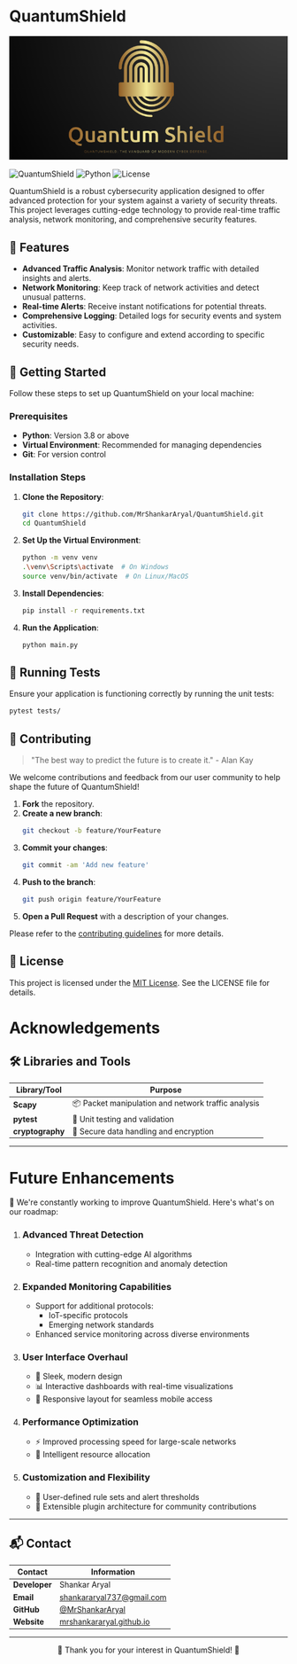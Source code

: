 # QuantumShield
<img title="a title" alt="Alt text" src="img/quntaimg.png">

![QuantumShield](https://img.shields.io/badge/QuantumShield-Active-brightgreen) ![Python](https://img.shields.io/badge/Python-3.8%2B-blue) ![License](https://img.shields.io/badge/License-MIT-yellow)

QuantumShield is a robust cybersecurity application designed to offer advanced protection for your system against a variety of security threats. This project leverages cutting-edge technology to provide real-time traffic analysis, network monitoring, and comprehensive security features.

## 🌟 Features

- **Advanced Traffic Analysis**: Monitor network traffic with detailed insights and alerts.
- **Network Monitoring**: Keep track of network activities and detect unusual patterns.
- **Real-time Alerts**: Receive instant notifications for potential threats.
- **Comprehensive Logging**: Detailed logs for security events and system activities.
- **Customizable**: Easy to configure and extend according to specific security needs.

## 🚀 Getting Started

Follow these steps to set up QuantumShield on your local machine:

### Prerequisites

- **Python**: Version 3.8 or above
- **Virtual Environment**: Recommended for managing dependencies
- **Git**: For version control

### Installation Steps

1. **Clone the Repository**:
    ```bash
    git clone https://github.com/MrShankarAryal/QuantumShield.git
    cd QuantumShield
    ```

2. **Set Up the Virtual Environment**:
    ```bash
    python -m venv venv
    .\venv\Scripts\activate  # On Windows
    source venv/bin/activate  # On Linux/MacOS
    ```

3. **Install Dependencies**:
    ```bash
    pip install -r requirements.txt
    ```

4. **Run the Application**:
    ```bash
    python main.py
    ```

## 🧪 Running Tests

Ensure your application is functioning correctly by running the unit tests:
```bash
pytest tests/
```

## 🤝 Contributing
> "The best way to predict the future is to create it." - Alan Kay

We welcome contributions and feedback from our user community to help shape the future of QuantumShield!


1. **Fork** the repository.
2. **Create a new branch**:
    ```bash
    git checkout -b feature/YourFeature
    ```
3. **Commit your changes**:
    ```bash
    git commit -am 'Add new feature'
    ```
4. **Push to the branch**:
    ```bash
    git push origin feature/YourFeature
    ```
5. **Open a Pull Request** with a description of your changes.

Please refer to the [contributing guidelines](CONTRIBUTING.md) for more details.

## 📜 License

This project is licensed under the [MIT License](LICENSE). See the LICENSE file for details.
# Acknowledgements

## 🛠️ Libraries and Tools

| Library/Tool | Purpose |
|--------------|---------|
| **Scapy** | 📦 Packet manipulation and network traffic analysis |
| **pytest** | 🧪 Unit testing and validation |
| **cryptography** | 🔐 Secure data handling and encryption |

---

# Future Enhancements

🚀 We're constantly working to improve QuantumShield. Here's what's on our roadmap:

1. ### Advanced Threat Detection
   - Integration with cutting-edge AI algorithms
   - Real-time pattern recognition and anomaly detection

2. ### Expanded Monitoring Capabilities
   - Support for additional protocols:
     - IoT-specific protocols
     - Emerging network standards
   - Enhanced service monitoring across diverse environments

3. ### User Interface Overhaul
   - 🎨 Sleek, modern design
   - 📊 Interactive dashboards with real-time visualizations
   - 📱 Responsive layout for seamless mobile access

4. ### Performance Optimization
   - ⚡ Improved processing speed for large-scale networks
   - 🧠 Intelligent resource allocation

5. ### Customization and Flexibility
   - 🔧 User-defined rule sets and alert thresholds
   - 🔌 Extensible plugin architecture for community contributions

---



## 📬 Contact

<div align="center">

| Contact | Information |
|---------|-------------|
| **Developer** | Shankar Aryal |
| **Email** | [shankararyal737@gmail.com](mailto:shankararyal737@gmail.com) |
| **GitHub** | [@MrShankarAryal](https://github.com/MrShankarAryal) |
| **Website** | [mrshankararyal.github.io](https://mrshankararyal.github.io) |

</div>

---

<div align="center">

💖 Thank you for your interest in QuantumShield! 💖

</div>

